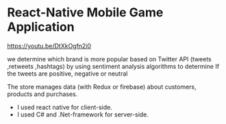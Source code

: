 # React-Native Mobile Game Application


https://youtu.be/DtXkOgfn2i0

we determine which brand is more popular based on Twitter API (tweets ,retweets ,hashtags) 
by using sentiment analysis algorithms to determine If the tweets are positive, negative or neutral
   
The store manages data (with Redux or firebase) about customers, products and purchases.

- I used react native for client-side. 
- I used C# and .Net-framework  for server-side. 









